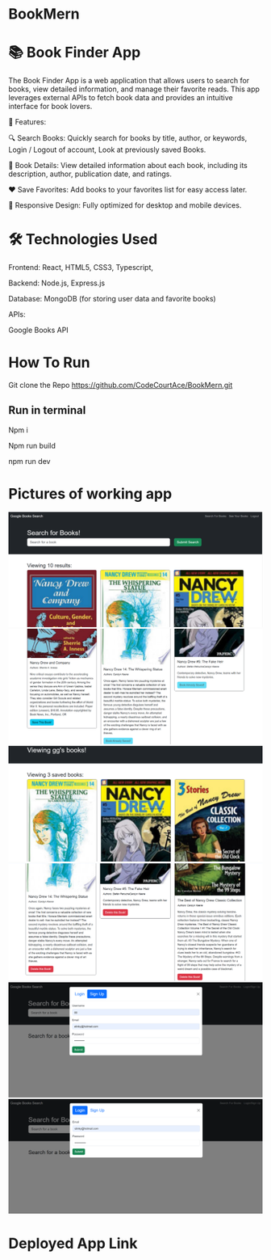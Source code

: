 # BookMern
# 📚 Book Finder App
The Book Finder App is a web application that allows users to search for books, view detailed information, and manage their favorite reads. This app leverages external APIs to fetch book data and provides an intuitive interface for book lovers.

🚀 Features:

🔍 Search Books: Quickly search for books by title, author, or keywords, Login / Logout of account, Look at previously saved Books.

📖 Book Details: View detailed information about each book, including its description, author, publication date, and ratings.

❤️ Save Favorites: Add books to your favorites list for easy access later.


📱 Responsive Design: Fully optimized for desktop and mobile devices.

# 🛠️ Technologies Used

Frontend:
React, HTML5, CSS3, Typescript, 

Backend:
Node.js, Express.js

Database:
MongoDB (for storing user data and favorite books)

APIs:

Google Books API 

# How To Run

Git clone the Repo 
https://github.com/CodeCourtAce/BookMern.git

## Run in terminal 

Npm i

Npm run build

npm run dev

# Pictures of working app

![alt text](<Screenshot 2025-01-03 180218-2.png>)
![alt text](<Screenshot 2025-01-03 180241-2.png>)
![alt text](<Screenshot 2025-01-03 180320-2.png>)
![alt text](<Screenshot 2025-01-03 180342-2.png>)
![alt text](<Screenshot 2025-01-03 180514-2.png>)
![alt text](<Screenshot 2025-01-03 180542-2.png>)


# Deployed App Link

